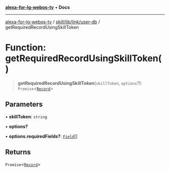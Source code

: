 [**alexa-for-lg-webos-tv**](../../../../../README.md) • **Docs**

***

[alexa-for-lg-webos-tv](../../../../../modules.md) / [skill/lib/link/user-db](../README.md) / getRequiredRecordUsingSkillToken

# Function: getRequiredRecordUsingSkillToken()

> **getRequiredRecordUsingSkillToken**(`skillToken`, `options`?): `Promise`\<[`Record`](../type-aliases/Record.md)\>

## Parameters

• **skillToken**: `string`

• **options?**

• **options.requiredFields?**: [`Field`](../type-aliases/Field.md)[]

## Returns

`Promise`\<[`Record`](../type-aliases/Record.md)\>
